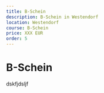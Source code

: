 ```yaml
---
title: B-Schein
description: B-Schein in Westendorf
location: Westendorf
course: B-Schein
price: XXX EUR
order: 5
---
```


# B-Schein
dskfjdsljf
